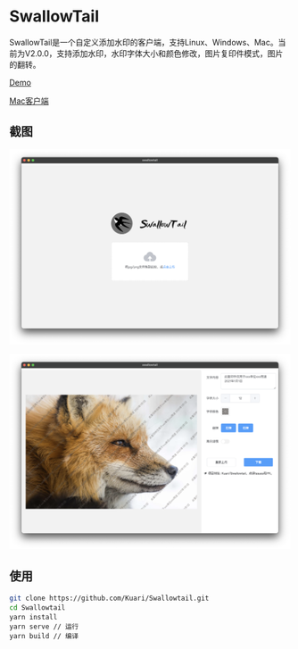 # SwallowTail

SwallowTail是一个自定义添加水印的客户端，支持Linux、Windows、Mac。当前为V2.0.0，支持添加水印，水印字体大小和颜色修改，图片复印件模式，图片的翻转。



[Demo](https://www.justmylife.cc/Swallowtail/)

[Mac客户端](https://github.com/Kuari/Swallowtail/releases/download/v2.0.0/swallowtail-2.0.0.dmg)

## 截图

![screenshot1](./Screenshots/screenshot1.png)

![screenshot2](./Screenshots/screenshot2.png)



## 使用

```bash
git clone https://github.com/Kuari/Swallowtail.git
cd Swallowtail
yarn install
yarn serve // 运行
yarn build // 编译
```

